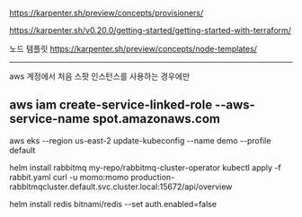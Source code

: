 https://karpenter.sh/preview/concepts/provisioners/

https://karpenter.sh/v0.20.0/getting-started/getting-started-with-terraform/

노드 템플릿
https://karpenter.sh/preview/concepts/node-templates/

--------
aws 계정에서 처음 스팟 인스턴스를 사용하는 경우에만

aws iam create-service-linked-role --aws-service-name spot.amazonaws.com
------
aws eks --region us-east-2 update-kubeconfig --name demo --profile default



helm install rabbitmq my-repo/rabbitmq-cluster-operator
kubectl apply -f rabbit.yaml
curl -u momo:momo production-rabbitmqcluster.default.svc.cluster.local:15672/api/overview


helm install redis bitnami/redis --set auth.enabled=false

